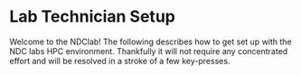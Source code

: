 # Lab Technician Setup

Welcome to the NDClab! The following describes how to get set up with the NDC labs HPC environment. Thankfully it will not require any concentrated effort and will be resolved in a stroke of a few key-presses.

